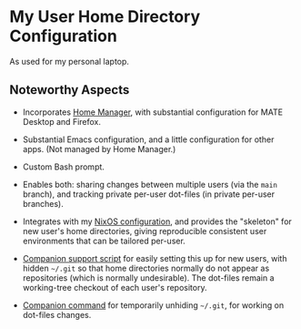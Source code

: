 # My User Home Directory Configuration

As used for my personal laptop.

## Noteworthy Aspects

- Incorporates [Home Manager](https://github.com/nix-community/home-manager),
  with substantial configuration for MATE Desktop and Firefox.

- Substantial Emacs configuration, and a little configuration for other apps.
  (Not managed by Home Manager.)

- Custom Bash prompt.

- Enables both: sharing changes between multiple users (via the `main` branch),
  and tracking private per-user dot-files (in private per-user branches).

- Integrates with my [NixOS
  configuration](https://github.com/DerickEddington/nixos-config), and provides
  the "skeleton" for new user's home directories, giving reproducible consistent
  user environments that can be tailored per-user.

- [Companion support
  script](https://github.com/DerickEddington/nixos-config/blob/main/users/setup-home)
  for easily setting this up for new users, with hidden `~/.git` so that home
  directories normally do not appear as repositories (which is normally
  undesirable).  The dot-files remain a working-tree checkout of each user's
  repository.

- [Companion
  command](https://github.com/DerickEddington/nixos-config/blob/main/users/with-unhidden-gitdir.nix)
  for temporarily unhiding `~/.git`, for working on dot-files changes.
